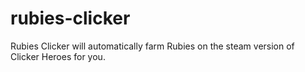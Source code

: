 # rubies-clicker
Rubies Clicker will automatically farm Rubies on the steam version of Clicker Heroes for you.
